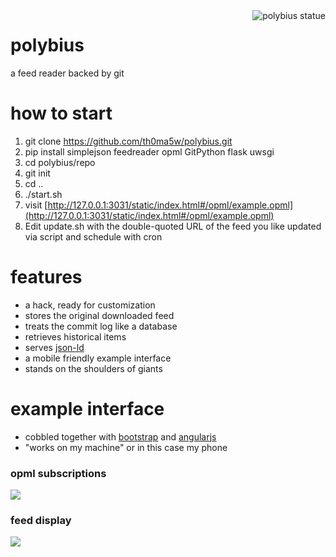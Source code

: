 <img src="https://upload.wikimedia.org/wikipedia/commons/f/f0/Polybios.jpg" alt="polybius statue" title="polybius" align="right" />

polybius
========

a feed reader backed by git

# how to start
1. git clone https://github.com/th0ma5w/polybius.git
2. pip install simplejson feedreader opml GitPython flask uwsgi
3. cd polybius/repo
4. git init
5. cd ..
6. ./start.sh
7. visit [http://127.0.0.1:3031/static/index.html#/opml/example.opml](http://127.0.0.1:3031/static/index.html#/opml/example.opml)
8. Edit update.sh with the double-quoted URL of the feed you like updated via script and schedule with cron

# features

- a hack, ready for customization 
- stores the original downloaded feed
- treats the commit log like a database
- retrieves historical items
- serves [json-ld](http://json-ld.org/)
- a mobile friendly example interface
- stands on the shoulders of giants

# example interface

- cobbled together with [bootstrap](http://getbootstrap.com/) and [angularjs](http://angularjs.org/)
- "works on my machine" or in this case my phone

### opml subscriptions

<img src="https://pbs.twimg.com/media/BP_LsgACEAAcPf6.png" />

### feed display

<img src="https://pbs.twimg.com/media/BP_L6q8CAAAabVN.png" />


